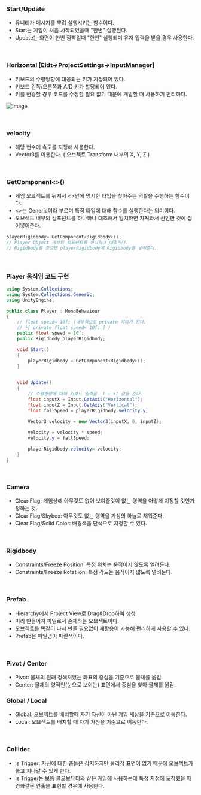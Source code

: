 ### Start/Update
- 유니티가 메시지를 뿌려 실행시키는 함수이다.
- Start는 게임이 처음 시작되었을때 "한번" 실행된다.
- Update는 화면이 한번 깜빡일때 "한번" 실행되며 유저 입력을 받을 경우 사용한다.

<br>


### Horizontal [Eidt->ProjectSettings->InputManager]
- 키보드의 수평방향에 대응되는 키가 지정되어 있다.
- 키보드 왼쪽/오른쪽과 A/D 키가 할당되어 있다.  
- 키를 변경할  경우 코드를 수정할 필요 없기 때문에 개발할 때 사용하기 편리하다.

![image](https://user-images.githubusercontent.com/79950504/178424992-d4aa95a2-69d3-42d3-8475-ad042e3ce2b6.png)  


<br>

### velocity
- 해당 변수에 속도를 지정해 사용한다.
- Vector3를 이용한다. ( 오브젝트 Transform 내부의 X, Y, Z )


<br>


### GetComponent<>()
- 게임 오브젝트를 뒤져서 <>안에 명시한 타입을 찾아주는 역할을 수행하는 함수이다.
- <>는 Generic이라 부르며 특정 타입에 대해 함수를 실행한다는 의미이다. 
- 오브젝트 내부의 컴포넌트를 하나하나 대조해서 일치하면 가져와서 선언한 것에 집어넣어준다.
```C#
playerRigidbody= GetComponent<Rigidbody>();
// Player Object 내부의 컴포넌트를 하나하나 대조한다.
// Rigidbody를 찾으면 playerRigidbody에 Rigidbody를 넣어준다.
```


<br>


### Player 움직임 코드 구현
```C#
using System.Collections;
using System.Collections.Generic;
using UnityEngine;

public class Player : MonoBehaviour
{
    // float speed= 10f; (내부적으로 private 처리가 된다.
    // └[ private float speed= 10f; ] )
    public float speed = 10f; 
    public Rigidbody playerRigidbody;

    void Start()
    {
        playerRigidbody = GetComponent<Rigidbody>();
    }

    
    void Update()
    {
        // 수평방향에 대해 키보드 입력을 -1 ~ +1 값을 준다.
        float inputX = Input.GetAxis("Horizontal");
        float inputZ = Input.GetAxis("Vertical");
        float fallSpeed = playerRigidbody.velocity.y;

        Vector3 velocity = new Vector3(inputX, 0, inputZ);
        
        velocity = velocity * speed;
        velocity.y = fallSpeed;

        playerRigidbody.velocity= velocity;
    }
}
```
<br>

### Camera
- Clear Flag: 게임상에 아무것도 없어 보여줄것이 없는 영역을 어떻게 지정할 것인가 정하는 것.
- Clear Flag/Skybox: 아무것도 없는 영역을 가상의 하늘로 채워준다.
- Clear Flag/Solid Color: 배경색을 단색으로 지정할 수 있다.


<br>

### Rigidbody
- Constraints/Freeze Position: 특정 위치는 움직이지 않도록 얼려둔다.
- Constraints/Freeze Rotatiion: 특정 각도는 움직이지 않도록 얼려둔다.


<br>

### Prefab
- Hierarchy에서 Project View로 Drag&Drop하여 생성
- 미리 만들어져 파일로서 존재하는 오브젝트이다.
- 오브젝트를 똑같이 다시 만들 필요없이 재활용이 가능해 편리하게 사용할 수 있다.
- Prefab은 파일명이 파란색이다.

<br>

### Pivot / Center
- Pivot: 물체의 원래 정해져있는 좌표의 중심을 기준으로 물체를 옮김.
- Center: 물체의 양적인(눈으로 보이는) 표면에서 중심을 찾아 물체를 옮김.  

### Global / Local
- Global: 오브젝트를 배치할때 자기 자신이 아닌 게임 세상을 기준으로 이동한다. 
- Local: 오브젝트를 배치할 때 자기 가진을 기준으로 이동한다.

<br>

### Collider
- Is Trigger: 자신에 대한 충돌은 감지하지만 물리적 표면이 없기 때문에 오브젝트가 뚫고 지나갈 수 있게 한다.
- Is Trigger는 보통 콜오브듀티와 같은 게임에 사용하는데 특정 지점에 도착했을 때 영화같은 연출을 표현할 경우에 사용한다.

<br>
